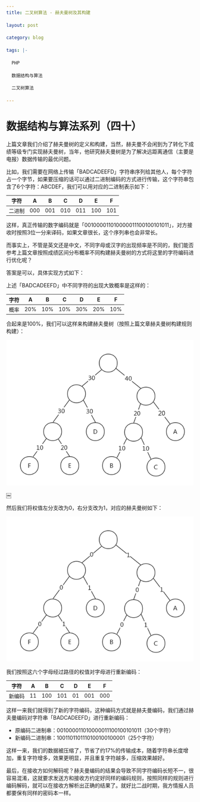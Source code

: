 ```yaml
---
title: 二叉树算法 - 赫夫曼树及其构建

layout: post

category: blog

tags: |-

  PHP

  数据结构与算法

  二叉树算法

---
```






# 数据结构与算法系列（四十）



上篇文章我们介绍了赫夫曼树的定义和构建，当然，赫夫曼不会闲到为了转化下成绩等级专门实现赫夫曼树，当年，他研究赫夫曼树是为了解决远距离通信（主要是电报）数据传输的最优问题。

比如，我们需要在网络上传输「BADCADEEFD」字符串序列给其他人，每个字符占一个字节，如果要压缩的话可以通过二进制编码的方式进行传输，这个字符串包含了6个字符：ABCDEF，我们可以用对应的二进制表示如下：

| 字符   | A    | B    | C    | D    | E    | F    |
| ------ | ---- | ---- | ---- | ---- | ---- | ---- |
| 二进制 | 000  | 001  | 010  | 011  | 100  | 101  |

这样，真正传输的数字编码就是「001000011010000011100100101011」，对方接收时按照3位一分来译码，如果文章很长，这个序列串也会非常长。

而事实上，不管是英文还是中文，不同字母或汉字的出现频率是不同的，我们能否参考上篇文章按照成绩区间分布概率不同构建赫夫曼树的方式将这里的字符编码进行优化呢？

答案是可以，具体实现方式如下：

上述「BADCADEEFD」中不同字符的出现大致概率是这样的：

| 字符 | A    | B    | C    | D    | E    | F    |
| ---- | ---- | ---- | ---- | ---- | ---- | ---- |
| 概率 | 20%  | 10%  | 10%  | 30%  | 20%  | 10%  |

合起来是100%，我们可以这样来构建赫夫曼树（按照上篇文章赫夫曼树构建规则构建）：

![img](/assets/post/5fbbe4020079c95e19a7f6485856f6a4f95ed8896fc739ead59d512d038e14f6.png)

￼

然后我们将权值左分支改为0，右分支改为1，对应的赫夫曼树如下：

![img](/assets/post/9f44be39b5b8dee6ebfb3687a3e1f5aa36ed8927d02914f67f5360709a9505ec.png)

我们按照这六个字母经过路径的权值对字母进行重新编码：

| 字符   | A    | B    | C    | D    | E    | F    |
| ------ | ---- | ---- | ---- | ---- | ---- | ---- |
| 新编码 | 11   | 100  | 101  | 01   | 001  | 000  |

这样一来我们就得到了新的字符编码，这种编码方式就是赫夫曼编码，我们通过赫夫曼编码对字符串「BADCADEEFD」进行重新编码：

- 原编码二进制串：001000011010000011100100101011（30个字符）
- 新编码二进制串：1001101101110100100100001（25个字符）

这样一来，我们的数据被压缩了，节省了约17%的传输成本，随着字符串长度增加，重复字符增多，效果更明显，并且重复字符越多，压缩效果越好。

最后，在接收方如何解码呢？赫夫曼编码的结果会导致不同字符编码长短不一，很容易混淆，这就要求发送方和接收方约定好同样的编码规则，按照同样的规则进行编码解码，就可以在接收方解析出正确的结果了。就好比二战时期，我方情报人员都要保有同样的密码本一样。